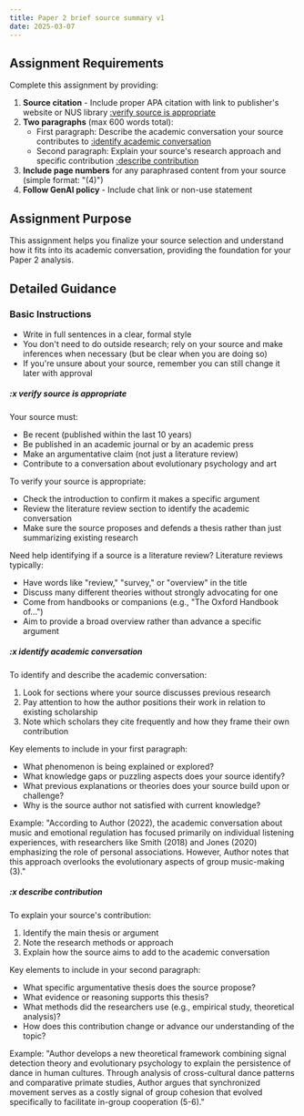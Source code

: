 ```yaml
---
title: Paper 2 brief source summary v1
date: 2025-03-07
---
```


## Assignment Requirements

Complete this assignment by providing:

1. **Source citation** - Include proper APA citation with link to publisher's website or NUS library [:verify source is appropriate](#x-verify-source-is-appropriate)
2. **Two paragraphs** (max 600 words total):
   - First paragraph: Describe the academic conversation your source contributes to [:identify academic conversation](#x-identify-academic-conversation)
   - Second paragraph: Explain your source's research approach and specific contribution [:describe contribution](#x-describe-contribution)
3. **Include page numbers** for any paraphrased content from your source (simple format: "(4)")
4. **Follow GenAI policy** - Include chat link or non-use statement

## Assignment Purpose

This assignment helps you finalize your source selection and understand how it fits into its academic conversation, providing the foundation for your Paper 2 analysis.

## Detailed Guidance

### Basic Instructions

- Write in full sentences in a clear, formal style
- You don't need to do outside research; rely on your source and make inferences when necessary (but be clear when you are doing so)
- If you're unsure about your source, remember you can still change it later with approval

##### :x verify source is appropriate

Your source must:
- Be recent (published within the last 10 years)
- Be published in an academic journal or by an academic press
- Make an argumentative claim (not just a literature review)
- Contribute to a conversation about evolutionary psychology and art

To verify your source is appropriate:
- Check the introduction to confirm it makes a specific argument
- Review the literature review section to identify the academic conversation
- Make sure the source proposes and defends a thesis rather than just summarizing existing research

Need help identifying if a source is a literature review? Literature reviews typically:
- Have words like "review," "survey," or "overview" in the title
- Discuss many different theories without strongly advocating for one
- Come from handbooks or companions (e.g., "The Oxford Handbook of...")
- Aim to provide a broad overview rather than advance a specific argument

##### :x identify academic conversation

To identify and describe the academic conversation:
1. Look for sections where your source discusses previous research
2. Pay attention to how the author positions their work in relation to existing scholarship
3. Note which scholars they cite frequently and how they frame their own contribution

Key elements to include in your first paragraph:
- What phenomenon is being explained or explored?
- What knowledge gaps or puzzling aspects does your source identify?
- What previous explanations or theories does your source build upon or challenge?
- Why is the source author not satisfied with current knowledge?

Example: "According to Author (2022), the academic conversation about music and emotional regulation has focused primarily on individual listening experiences, with researchers like Smith (2018) and Jones (2020) emphasizing the role of personal associations. However, Author notes that this approach overlooks the evolutionary aspects of group music-making (3)."

##### :x describe contribution

To explain your source's contribution:
1. Identify the main thesis or argument
2. Note the research methods or approach
3. Explain how the source aims to add to the academic conversation

Key elements to include in your second paragraph:
- What specific argumentative thesis does the source propose?
- What evidence or reasoning supports this thesis?
- What methods did the researchers use (e.g., empirical study, theoretical analysis)?
- How does this contribution change or advance our understanding of the topic?

Example: "Author develops a new theoretical framework combining signal detection theory and evolutionary psychology to explain the persistence of dance in human cultures. Through analysis of cross-cultural dance patterns and comparative primate studies, Author argues that synchronized movement serves as a costly signal of group cohesion that evolved specifically to facilitate in-group cooperation (5-6)."
